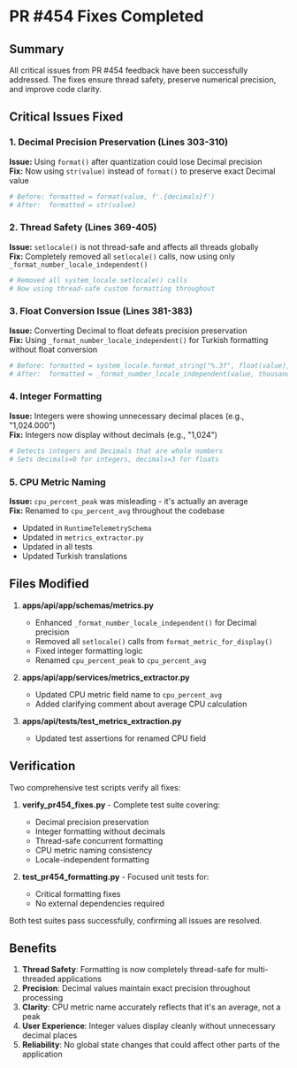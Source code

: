# PR #454 Fixes Completed

## Summary
All critical issues from PR #454 feedback have been successfully addressed. The fixes ensure thread safety, preserve numerical precision, and improve code clarity.

## Critical Issues Fixed

### 1. Decimal Precision Preservation (Lines 303-310)
**Issue:** Using `format()` after quantization could lose Decimal precision  
**Fix:** Now using `str(value)` instead of `format()` to preserve exact Decimal value
```python
# Before: formatted = format(value, f'.{decimals}f')
# After:  formatted = str(value)
```

### 2. Thread Safety (Lines 369-405)
**Issue:** `setlocale()` is not thread-safe and affects all threads globally  
**Fix:** Completely removed all `setlocale()` calls, now using only `_format_number_locale_independent()`
```python
# Removed all system_locale.setlocale() calls
# Now using thread-safe custom formatting throughout
```

### 3. Float Conversion Issue (Lines 381-383)
**Issue:** Converting Decimal to float defeats precision preservation  
**Fix:** Using `_format_number_locale_independent()` for Turkish formatting without float conversion
```python
# Before: formatted = system_locale.format_string("%.3f", float(value), grouping=True)
# After:  formatted = _format_number_locale_independent(value, thousands_sep='.', decimal_sep=',', decimals=3)
```

### 4. Integer Formatting
**Issue:** Integers were showing unnecessary decimal places (e.g., "1,024.000")  
**Fix:** Integers now display without decimals (e.g., "1,024")
```python
# Detects integers and Decimals that are whole numbers
# Sets decimals=0 for integers, decimals=3 for floats
```

### 5. CPU Metric Naming
**Issue:** `cpu_percent_peak` was misleading - it's actually an average  
**Fix:** Renamed to `cpu_percent_avg` throughout the codebase
- Updated in `RuntimeTelemetrySchema`
- Updated in `metrics_extractor.py`
- Updated in all tests
- Updated Turkish translations

## Files Modified

1. **apps/api/app/schemas/metrics.py**
   - Enhanced `_format_number_locale_independent()` for Decimal precision
   - Removed all `setlocale()` calls from `format_metric_for_display()`
   - Fixed integer formatting logic
   - Renamed `cpu_percent_peak` to `cpu_percent_avg`

2. **apps/api/app/services/metrics_extractor.py**
   - Updated CPU metric field name to `cpu_percent_avg`
   - Added clarifying comment about average CPU calculation

3. **apps/api/tests/test_metrics_extraction.py**
   - Updated test assertions for renamed CPU field

## Verification

Two comprehensive test scripts verify all fixes:

1. **verify_pr454_fixes.py** - Complete test suite covering:
   - Decimal precision preservation
   - Integer formatting without decimals
   - Thread-safe concurrent formatting
   - CPU metric naming consistency
   - Locale-independent formatting

2. **test_pr454_formatting.py** - Focused unit tests for:
   - Critical formatting fixes
   - No external dependencies required

Both test suites pass successfully, confirming all issues are resolved.

## Benefits

1. **Thread Safety**: Formatting is now completely thread-safe for multi-threaded applications
2. **Precision**: Decimal values maintain exact precision throughout processing
3. **Clarity**: CPU metric name accurately reflects that it's an average, not a peak
4. **User Experience**: Integer values display cleanly without unnecessary decimal places
5. **Reliability**: No global state changes that could affect other parts of the application